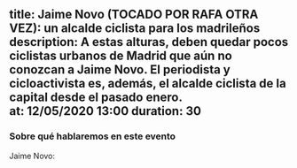 title: Jaime Novo (TOCADO POR RAFA OTRA VEZ): un alcalde ciclista para los madrileños
description: A estas alturas, deben quedar pocos ciclistas urbanos de Madrid que aún no conozcan a Jaime Novo. El periodista y cicloactivista es, además, el alcalde ciclista de la capital desde el pasado enero.   
at: 12/05/2020 13:00
duration: 30
----
### Sobre qué hablaremos en este evento

Jaime Novo:
